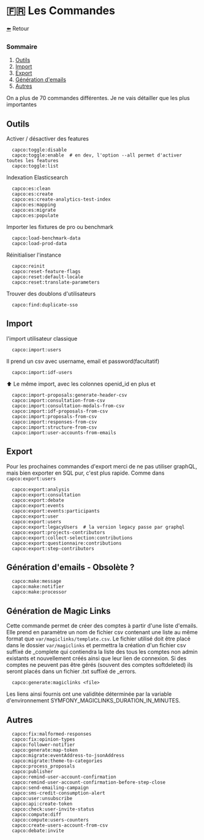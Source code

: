 <a id="command"></a> 🇫🇷 Les Commandes
=========

[⬅️](../README.md) Retour

### Sommaire
1. [Outils](#outils)
2. [Import](#import)
3. [Export](#export)
4. [Génération d'emails](#emails)
5. [Autres](#autres)



On a plus de 70 commandes différentes. Je ne vais détailler que les plus importantes

<a div="outils"></a> Outils
---

Activer / désactiver des features

      capco:toggle:disable                        
      capco:toggle:enable  # en dev, l'option --all permet d'activer toutes les features                    
      capco:toggle:list  

Indexation Elasticsearch

      capco:es:clean                              
      capco:es:create                             
      capco:es:create-analytics-test-index        
      capco:es:mapping                            
      capco:es:migrate                            
      capco:es:populate     

Importer les fixtures de pro ou benchmark

      capco:load-benchmark-data                   
      capco:load-prod-data

Réinitialiser l'instance

      capco:reinit
      capco:reset-feature-flags                   
      capco:reset:default-locale                  
      capco:reset:translate-parameters      

Trouver des doublons d'utilisateurs

      capco:find:duplicate-sso                    


<a div="import"></a> Import
---
l'import utilisateur classique

      capco:import:users
Il prend un csv avec username, email et password(facultatif)

      capco:import:idf-users

⬆ Le même import, avec les colonnes openid_id en plus et  

      capco:import-proposals:generate-header-csv
      capco:import:consultation-from-csv
      capco:import:consultation-modals-from-csv
      capco:import:idf-proposals-from-csv         
      capco:import:proposals-from-csv             
      capco:import:responses-from-csv
      capco:import:structure-from-csv
      capco:import:user-accounts-from-emails       


<a div="export"></a>Export
---

Pour les prochaines commandes d'export merci de ne pas utiliser graphQL, mais bien exporter en SQL pur, c'est plus rapide. Comme dans `capco:export:users`

      capco:export:analysis                       
      capco:export:consultation                   
      capco:export:debate                         
      capco:export:events                         
      capco:export:events:participants         
      capco:export:user                           
      capco:export:users   
      capco:export:legacyUsers  # la version legacy passe par graphql
      capco:export:projects-contributors          
      capco:export:collect-selection:contributions
      capco:export:questionnaire:contributions
      capco:export:step-contributors              


<a div="emails"></a>Génération d'emails - Obsolète ?
---  
      capco:make:message                          
      capco:make:notifier                         
      capco:make:processor 

<a div="magiclinks"></a> Génération de Magic Links
---  
Cette commande permet de créer des comptes à partir d'une liste d'emails.
Elle prend en paramètre un nom de fichier csv contenant une liste au même format que `var/magiclinks/template.csv`.
Le fichier utilisé doit être placé dans le dossier `var/magiclinks` et permettra la création d'un fichier csv suffixé de _complete qui contiendra la liste des tous les comptes non admin existants et nouvellement créés ainsi que leur lien de connexion.
Si des comptes ne peuvent pas être gérés (souvent des comptes softdeleted) ils seront placés dans un fichier .txt suffixé de _errors.

      capco:generate:magiclinks <file>

Les liens ainsi fournis ont une validitée déterminée par la variable d'environnement SYMFONY_MAGICLINKS_DURATION_IN_MINUTES.

<a div="autres"></a>Autres
---
 
      capco:fix:malformed-responses               
      capco:fix:opinion-types                     
      capco:follower-notifier                     
      capco:generate:map-token                    
      capco:migrate:eventAddress-to-jsonAddress   
      capco:migrate:theme-to-categories           
      capco:process_proposals                     
      capco:publisher                             
      capco:remind-user-account-confirmation      
      capco:remind-user-account-confirmation-before-step-close
      capco:send-emailing-campaign                
      capco:sms-credit-consumption-alert          
      capco:user:unsubscribe                      
      capco:api:create-token                      
      capco:check:user-invite-status              
      capco:compute:diff                          
      capco:compute:users-counters                
      capco:create-users-account-from-csv         
      capco:debate:invite          